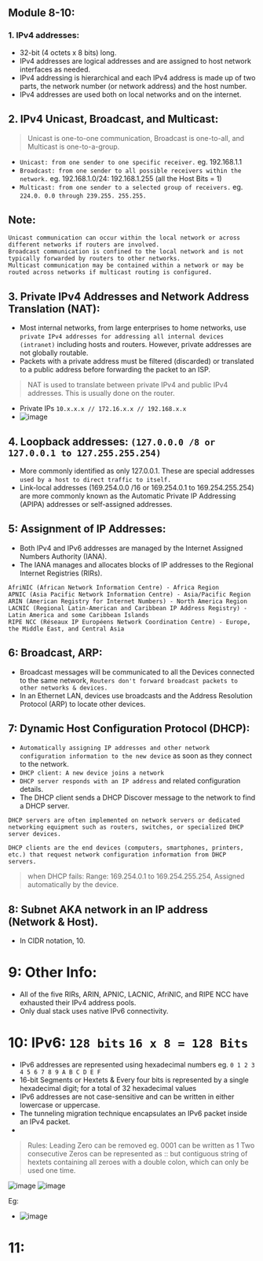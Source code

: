 ## Module 8-10:

### 1.  IPv4 addresses:
- 32-bit (4 octets x 8 bits) long.
- IPv4 addresses are logical addresses and are assigned to host network interfaces as needed.
- IPv4 addressing is hierarchical and each IPv4 address is made up of two parts, the network number (or network address) and the host number.
- IPv4 addresses are used both on local networks and on the internet.

## 2. IPv4 Unicast, Broadcast, and Multicast:
> Unicast is one-to-one communication, Broadcast is one-to-all, and Multicast is one-to-a-group.
- `Unicast: from one sender to one specific receiver.` eg. 192.168.1.1
- `Broadcast: from one sender to all possible receivers within the network.` eg. 192.168.1.0/24: 192.168.1.255 (all the Host Bits = 1)
- `Multicast: from one sender to a selected group of receivers.` eg. `224.0. 0.0 through 239.255. 255.255.`

## Note:
```
Unicast communication can occur within the local network or across different networks if routers are involved.
Broadcast communication is confined to the local network and is not typically forwarded by routers to other networks.
Multicast communication may be contained within a network or may be routed across networks if multicast routing is configured.
```

## 3. Private IPv4 Addresses and Network Address Translation (NAT):
- Most internal networks, from large enterprises to home networks, use `private IPv4 addresses for addressing all internal devices (intranet)` including hosts and routers. However, private addresses are not globally routable.
- Packets with a private address must be filtered (discarded) or translated to a public address before forwarding the packet to an ISP.
> NAT is used to translate between private IPv4 and public IPv4 addresses. This is usually done on the router.
- Private IPs `10.x.x.x // 172.16.x.x // 192.168.x.x`
- ![image](https://github.com/IOxCyber/CyberEssentials/assets/40174034/a0d8ddd9-db96-4b02-84d2-21cca75cc183)

## 4. Loopback addresses: `(127.0.0.0 /8 or 127.0.0.1 to 127.255.255.254) `
- More commonly identified as only 127.0.0.1. These are special addresses `used by a host to direct traffic to itself.`
- Link-local addresses (169.254.0.0 /16 or 169.254.0.1 to 169.254.255.254) are more commonly known as the Automatic Private IP Addressing (APIPA) addresses or self-assigned addresses.

## 5: Assignment of IP Addresses:
- Both IPv4 and IPv6 addresses are managed by the Internet Assigned Numbers Authority (IANA).
- The IANA manages and allocates blocks of IP addresses to the Regional Internet Registries (RIRs). 
```
AfriNIC (African Network Information Centre) - Africa Region
APNIC (Asia Pacific Network Information Centre) - Asia/Pacific Region
ARIN (American Registry for Internet Numbers) - North America Region
LACNIC (Regional Latin-American and Caribbean IP Address Registry) - Latin America and some Caribbean Islands
RIPE NCC (Réseaux IP Européens Network Coordination Centre) - Europe, the Middle East, and Central Asia
```

## 6: Broadcast, ARP:
- Broadcast messages will be communicated to all the Devices connected to the same network, `Routers don't forward broadcast packets to other networks & devices.`
- In an Ethernet LAN, devices use broadcasts and the Address Resolution Protocol (ARP) to locate other devices.


## 7: Dynamic Host Configuration Protocol (DHCP):
- `Automatically assigning IP addresses and other network configuration information to the new device` as soon as they connect to the network.
- `DHCP client: A new device joins a network`
- `DHCP server responds with an IP address` and related configuration details.
- The DHCP client sends a DHCP Discover message to the network to find a DHCP server.
```
DHCP servers are often implemented on network servers or dedicated networking equipment such as routers, switches, or specialized DHCP server devices.

DHCP clients are the end devices (computers, smartphones, printers, etc.) that request network configuration information from DHCP servers.
```

> when DHCP fails: Range: 169.254.0.1 to 169.254.255.254, Assigned automatically by the device.

## 8: Subnet AKA network in an IP address (Network & Host).
- In CIDR notation, 10.

# 9:  Other Info:
- All of the five RIRs, ARIN, APNIC, LACNIC, AfriNIC, and RIPE NCC have exhausted their IPv4 address pools.
- Only dual stack uses native IPv6 connectivity.

# 10: IPv6: `128 bits` `16 x 8 = 128 Bits`
- IPv6 addresses are represented using hexadecimal numbers eg. `0 1 2 3 4 5 6 7 8 9 A B C D E F`
- 16-bit Segments or Hextets & Every four bits is represented by a single hexadecimal digit; for a total of 32 hexadecimal values
- IPv6 addresses are not case-sensitive and can be written in either lowercase or uppercase.
- The tunneling migration technique encapsulates an IPv6 packet inside an IPv4 packet.
- 

 
> Rules:
> Leading Zero can be removed eg. 0001 can be written as 1
> Two consecutive Zeros can be represented as :: but contiguous string of hextets containing all zeroes with a double colon, which can only be used one time.

![image](https://github.com/IOxCyber/CyberEssentials/assets/40174034/2ef30f7f-bf34-46a5-9b93-4236a8786426)
![image](https://github.com/IOxCyber/CyberEssentials/assets/40174034/e9c340ec-1c32-4e30-b8c2-10111be223ea)

Eg:
- ![image](https://github.com/IOxCyber/CyberEssentials/assets/40174034/c1251839-15d3-4ede-b323-eadaf8e030e3)


# 11:



